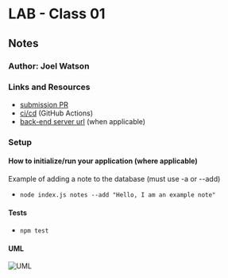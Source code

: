 # LAB - Class 01

## Notes

### Author: Joel Watson

### Links and Resources

- [submission PR](http://xyz.com)
- [ci/cd](http://xyz.com) (GitHub Actions)
- [back-end server url](http://xyz.com) (when applicable)

### Setup

#### How to initialize/run your application (where applicable)

Example of adding a note to the database (must use -a or --add)

- `node index.js notes --add "Hello, I am an example note"`

#### Tests

- `npm test`

#### UML

![UML](https://drive.google.com/file/d/1i69phC6ir_q-i4TmDu9l6QAEp18bsrp7/view?usp=sharing)
